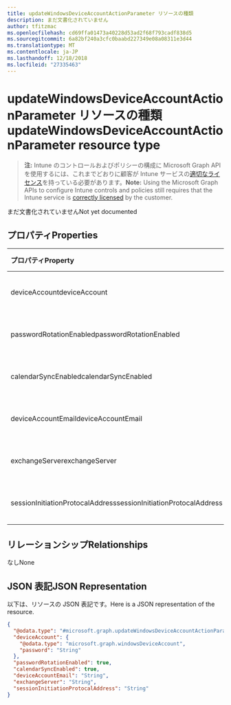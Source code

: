 ```yaml
---
title: updateWindowsDeviceAccountActionParameter リソースの種類
description: まだ文書化されていません
author: tfitzmac
ms.openlocfilehash: cd69ffa01473a40228d53ad2f68f793cadf838d5
ms.sourcegitcommit: 6a82bf240a3cfc0baabd227349e08a08311e3d44
ms.translationtype: MT
ms.contentlocale: ja-JP
ms.lasthandoff: 12/18/2018
ms.locfileid: "27335463"
---
```

# <a name="updatewindowsdeviceaccountactionparameter-resource-type"></a><span data-ttu-id="124de-103">updateWindowsDeviceAccountActionParameter リソースの種類</span><span class="sxs-lookup"><span data-stu-id="124de-103">updateWindowsDeviceAccountActionParameter resource type</span></span>

> <span data-ttu-id="124de-104">**注:** Intune のコントロールおよびポリシーの構成に Microsoft Graph API を使用するには、これまでどおりに顧客が Intune サービスの[適切なライセンス](https://go.microsoft.com/fwlink/?linkid=839381)を持っている必要があります。</span><span class="sxs-lookup"><span data-stu-id="124de-104">**Note:** Using the Microsoft Graph APIs to configure Intune controls and policies still requires that the Intune service is [correctly licensed](https://go.microsoft.com/fwlink/?linkid=839381) by the customer.</span></span>

<span data-ttu-id="124de-105">まだ文書化されていません</span><span class="sxs-lookup"><span data-stu-id="124de-105">Not yet documented</span></span>
## <a name="properties"></a><span data-ttu-id="124de-106">プロパティ</span><span class="sxs-lookup"><span data-stu-id="124de-106">Properties</span></span>
|<span data-ttu-id="124de-107">プロパティ</span><span class="sxs-lookup"><span data-stu-id="124de-107">Property</span></span>|<span data-ttu-id="124de-108">種類</span><span class="sxs-lookup"><span data-stu-id="124de-108">Type</span></span>|<span data-ttu-id="124de-109">説明</span><span class="sxs-lookup"><span data-stu-id="124de-109">Description</span></span>|
|:---|:---|:---|
|<span data-ttu-id="124de-110">deviceAccount</span><span class="sxs-lookup"><span data-stu-id="124de-110">deviceAccount</span></span>|[<span data-ttu-id="124de-111">windowsDeviceAccount</span><span class="sxs-lookup"><span data-stu-id="124de-111">windowsDeviceAccount</span></span>](../resources/intune-devices-windowsdeviceaccount.md)|<span data-ttu-id="124de-112">まだ文書化されていません</span><span class="sxs-lookup"><span data-stu-id="124de-112">Not yet documented</span></span>|
|<span data-ttu-id="124de-113">passwordRotationEnabled</span><span class="sxs-lookup"><span data-stu-id="124de-113">passwordRotationEnabled</span></span>|<span data-ttu-id="124de-114">ブール型 (Boolean)</span><span class="sxs-lookup"><span data-stu-id="124de-114">Boolean</span></span>|<span data-ttu-id="124de-115">まだ文書化されていません</span><span class="sxs-lookup"><span data-stu-id="124de-115">Not yet documented</span></span>|
|<span data-ttu-id="124de-116">calendarSyncEnabled</span><span class="sxs-lookup"><span data-stu-id="124de-116">calendarSyncEnabled</span></span>|<span data-ttu-id="124de-117">ブール型 (Boolean)</span><span class="sxs-lookup"><span data-stu-id="124de-117">Boolean</span></span>|<span data-ttu-id="124de-118">まだ文書化されていません</span><span class="sxs-lookup"><span data-stu-id="124de-118">Not yet documented</span></span>|
|<span data-ttu-id="124de-119">deviceAccountEmail</span><span class="sxs-lookup"><span data-stu-id="124de-119">deviceAccountEmail</span></span>|<span data-ttu-id="124de-120">文字列型 (String)</span><span class="sxs-lookup"><span data-stu-id="124de-120">String</span></span>|<span data-ttu-id="124de-121">まだ文書化されていません</span><span class="sxs-lookup"><span data-stu-id="124de-121">Not yet documented</span></span>|
|<span data-ttu-id="124de-122">exchangeServer</span><span class="sxs-lookup"><span data-stu-id="124de-122">exchangeServer</span></span>|<span data-ttu-id="124de-123">文字列型 (String)</span><span class="sxs-lookup"><span data-stu-id="124de-123">String</span></span>|<span data-ttu-id="124de-124">まだ文書化されていません</span><span class="sxs-lookup"><span data-stu-id="124de-124">Not yet documented</span></span>|
|<span data-ttu-id="124de-125">sessionInitiationProtocalAddress</span><span class="sxs-lookup"><span data-stu-id="124de-125">sessionInitiationProtocalAddress</span></span>|<span data-ttu-id="124de-126">文字列型 (String)</span><span class="sxs-lookup"><span data-stu-id="124de-126">String</span></span>|<span data-ttu-id="124de-127">まだ文書化されていません</span><span class="sxs-lookup"><span data-stu-id="124de-127">Not yet documented</span></span>|

## <a name="relationships"></a><span data-ttu-id="124de-128">リレーションシップ</span><span class="sxs-lookup"><span data-stu-id="124de-128">Relationships</span></span>
<span data-ttu-id="124de-129">なし</span><span class="sxs-lookup"><span data-stu-id="124de-129">None</span></span>
## <a name="json-representation"></a><span data-ttu-id="124de-130">JSON 表記</span><span class="sxs-lookup"><span data-stu-id="124de-130">JSON Representation</span></span>
<span data-ttu-id="124de-131">以下は、リソースの JSON 表記です。</span><span class="sxs-lookup"><span data-stu-id="124de-131">Here is a JSON representation of the resource.</span></span>
<!-- {
  "blockType": "resource",
  "@odata.type": "microsoft.graph.updateWindowsDeviceAccountActionParameter"
}
-->
``` json
{
  "@odata.type": "#microsoft.graph.updateWindowsDeviceAccountActionParameter",
  "deviceAccount": {
    "@odata.type": "microsoft.graph.windowsDeviceAccount",
    "password": "String"
  },
  "passwordRotationEnabled": true,
  "calendarSyncEnabled": true,
  "deviceAccountEmail": "String",
  "exchangeServer": "String",
  "sessionInitiationProtocalAddress": "String"
}
```



